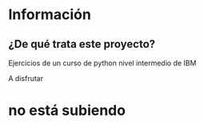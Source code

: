 # Información

## ¿De qué trata este proyecto?
Ejercicios de un curso de python nivel intermedio de IBM


A disfrutar

# no está subiendo